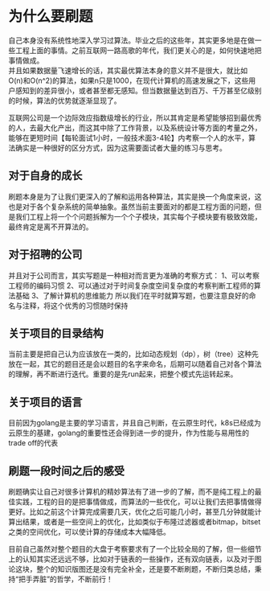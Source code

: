 # 为什么要刷题
自己本身没有系统性地深入学习过算法。毕业之后的这些年，其实更多地是在做一些工程上面的事情。之前互联网一路高歌的年代，我们更关心的是，如何快速地把事情做成。  
并且如果数据量飞速增长的话，其实最优算法本身的意义并不是很大，就比如O(n)和O(n^2)的算法，如果n只是1000，在现代计算机的高速发展之下，这些用户感知到的差异很小，或者甚至都无感知。但当数据量达到百万、千万甚至亿级别的时候，算法的优势就逐渐显现了。

互联网公司是一个边际效应指数级增长的行业，所以其肯定是希望能够招到最优秀的人，去最大化产出，而这其中除了工作背景，以及系统设计等方面的考量之外，能够在更短时间【每轮面试1小时，一般技术面3-4轮】内考察一个人的水平，算法确实是一种很好的区分方式，因为这需要面试者大量的练习与思考。

## 对于自身的成长
刷题本身是为了让我们更深入的了解和运用各种算法，其实是换一个角度来说，这也是对于各个复杂系统的简单抽象。虽然当前主要面对的都是工程方面的问题，但是我们工程上将一个个问题拆解为一个个子模块，其实每个子模块要有极致效能，最终肯定是离不开算法的。

## 对于招聘的公司
并且对于公司而言，其实写题是一种相对而言更为准确的考察方式：
1、可以考察工程师的编码习惯
2、可以通过对于时间复杂度空间复杂度的考察判断工程师的算法基础
3、了解计算机的思维能力
所以我们在平时就算写题，也要注意良好的命名与注释，将这个优秀的习惯随时保持

## 关于项目的目录结构
当前主要是把自己认为应该放在一类的，比如动态规划（dp），树（tree）这种先放在一起，其它的题目还是会以题目的名字来命名，后期可以随着自己对各个算法的理解，再不断进行迭代。重要的是先run起来，把整个模式先运转起来。

## 关于项目的语言
目前因为golang是主要的学习语言，并且自己判断，在云原生时代，k8s已经成为云原生的基建，golang的重要性还会得到进一步的提升，作为性能与易用性的trade off的代表

## 刷题一段时间之后的感受
刷题确实让自己对很多计算机的精妙算法有了进一步的了解，而不是纯工程上的最佳实践，工程的目的是把事情做成，而算法的一些优化，可以让我们去把事情做得更好。比如之前这个计算完成需要几天，优化之后可能几小时，甚至几分钟就能计算出结果，或者是一些空间上的优化，比如类似于布隆过滤器或者bitmap，bitset之类的空间优化，可以使计算的存储成本大幅降低。

目前自己虽然对整个题目的大盘于考察要求有了一个比较全局的了解，但一些细节上的认知其实还远远不够，比如对于链表的一些操作，还有双向链表，以及对于图论这块，整个的知识版图还是没有完全补全，还是要不断刷题，不断归类总结，秉持“把手弄脏”的哲学，不断前行！